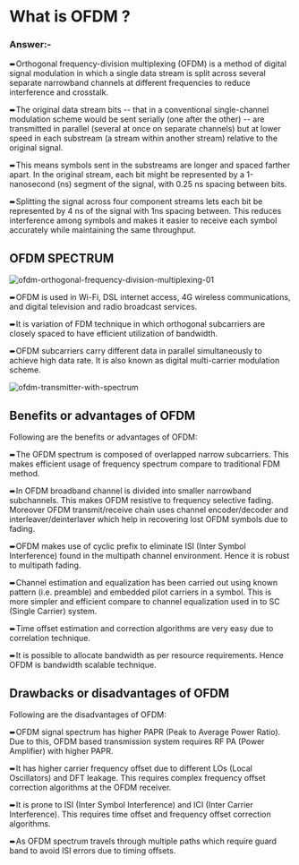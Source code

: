 # What is OFDM ?

### Answer:-

➨Orthogonal frequency-division multiplexing (OFDM) is a method of digital signal modulation in which a single data stream is split across several separate narrowband channels at different frequencies to reduce interference and crosstalk.

➨The original data stream bits -- that in a conventional single-channel modulation scheme would be sent serially (one after the other) -- are transmitted in parallel (several at once on separate channels) but at lower speed in each substream (a stream within another stream) relative to the original signal. 

➨This means symbols sent in the substreams are longer and spaced farther apart. In the original stream, each bit might be represented by a 1-nanosecond (ns) segment of the signal, with 0.25 ns spacing between bits.

➨Splitting the signal across four component streams lets each bit be represented by 4 ns of the signal with 1ns spacing between. This reduces interference among symbols and makes it easier to receive each symbol accurately while maintaining the same throughput.

## OFDM SPECTRUM

![ofdm-orthogonal-frequency-division-multiplexing-01](https://user-images.githubusercontent.com/25082554/46089335-e4720680-c1cb-11e8-81b0-c9b32cf54ded.gif)

➨OFDM is used in Wi-Fi, DSL internet access, 4G wireless communications, and digital television and radio broadcast services.

➨It is variation of FDM technique in which orthogonal subcarriers are closely spaced to have efficient utilization of bandwidth. 

➨OFDM subcarriers carry different data in parallel simultaneously to achieve high data rate. It is also known as digital multi-carrier modulation scheme. 

![ofdm-transmitter-with-spectrum](https://user-images.githubusercontent.com/25082554/46088582-4893cb00-c1ca-11e8-80f9-ff5fbbeb71d8.jpg)

## Benefits or advantages of OFDM

Following are the benefits or advantages of OFDM:

➨The OFDM spectrum is composed of overlapped narrow subcarriers. This makes efficient usage of frequency spectrum compare to traditional FDM method.

➨In OFDM broadband channel is divided into smaller narrowband subchannels. This makes OFDM resistive to frequency selective fading. Moreover OFDM transmit/receive chain uses channel encoder/decoder and interleaver/deinterlaver which help in recovering lost OFDM symbols due to fading.

➨OFDM makes use of cyclic prefix to eliminate ISI (Inter Symbol Interference) found in the multipath channel environment. Hence it is robust to multipath fading.

➨Channel estimation and equalization has been carried out using known pattern (i.e. preamble) and embedded pilot carriers in a symbol. This is more simpler and efficient compare to channel equalization used in to SC (Single Carrier) system.

➨Time offset estimation and correction algorithms are very easy due to correlation technique.

➨It is possible to allocate bandwidth as per resource requirements. Hence OFDM is bandwidth scalable technique.

## Drawbacks or disadvantages of OFDM

Following are the disadvantages of OFDM:

➨OFDM signal spectrum has higher PAPR (Peak to Average Power Ratio). Due to this, OFDM based transmission system requires RF PA (Power Amplifier) with higher PAPR.

➨It has higher carrier frequency offset due to different LOs (Local Oscillators) and DFT leakage. This requires complex frequency offset correction algorithms at the OFDM receiver.

➨It is prone to ISI (Inter Symbol Interference) and ICI (Inter Carrier Interference). This requires time offset and frequency offset correction algorithms.

➨As OFDM spectrum travels through multiple paths which require guard band to avoid ISI errors due to timing offsets.

